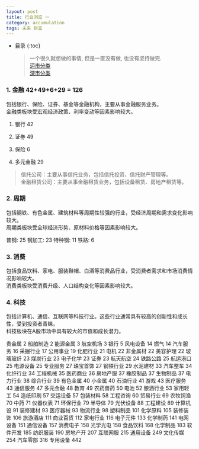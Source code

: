 ```yaml
---
layout: post  
title: 行业浏览 一
category: accumulation  
tags: 未来 财富
---
```

* 目录
{:toc}  

   > 一个很久就想做的事情, 但是一直没有做, 也没有坚持做完.  
  > [沪市分类](http://www.sse.com.cn/assortment/stock/areatrade/trade/)  
  > [深市分类](https://www.szse.cn/market/product/stock/list/index.html)
   

### 1. 金融  42+49+6+29 = 126
   包括银行、保险、证券、基金等金融机构，主要从事金融服务业务。  
   金融类板块受宏观经济政策、利率变动等因素影响较大。
1. 银行  42
   
2. 证券  49  

3. 保险  6
 
4. 多元金融 29
> 信托公司：主要从事信托业务，包括信托投资、信托财产管理等。  
金融租赁公司：主要从事金融租赁业务，包括设备租赁、房地产租赁等。

  


### 2. 周期
包括钢铁、有色金属、建筑材料等周期性较强的行业，受经济周期和需求变化影响较大。  
周期类板块受全球经济形势、原材料价格等因素影响较大。

普钢: 25
钢加工: 23
特种钢: 11
铁路: 6

### 3. 消费 
包括食品饮料、家电、服装鞋帽、白酒等消费品行业，受消费者需求和市场消费情况影响较大。   
消费类板块受消费升级、人口结构变化等因素影响较大。


### 4. 科技
包括计算机、通信、互联网等科技行业。这些行业通常具有较高的创新性和成长性，受到投资者青睐。  
科技板块在A股市场中具有较大的市值和成长潜力。

贵金属	2
船舶制造	2
能源金属	3
航空机场	3
银行	5
风电设备	14
燃气	14
汽车服务	16
采掘行业	17
公用事业	19
化肥行业	21
电机	22
非金属材	22
美容护理	22
玻璃玻纤	23
煤炭行业	23
电子化学	23
证券	23
航天航空	24
铁路公路	25
航运港口	25
电源设备	25
专业服务	27
珠宝首饰	27
钢铁行业	29
水泥建材	33
汽车整车	34
化纤行业	34
工程机械	35
医药商业	36
房地产服	37
橡胶制品	37
生物制品	37
电力行业	38
综合行业	39
有色金属	40
小金属	40
石油行业	41
游戏	43
医疗服务	43
通信服务	47
多元金融	48
教育	49
农药兽药	50
电池	52
酿酒行业	53
家用轻工	54
造纸印刷	57
交运设备	57
包装材料	58
工程咨询	60
贸易行业	69
农牧饲渔	70
中药	71
仪器仪表	71
环保行业	79
半导体	79
光伏设备	88
工程建设	89
计算机设	91
装修建材	93
医疗器械	93
物流行业	98
塑料制品	101
化学原料	105
装修装饰	106
旅游酒店	111
商业百货	112
家电行业	116
电子元件	133
化学制药	141
电网设备	151
通信设备	157
消费电子	158
光学光电	158
食品饮料	168
化学制品	183
软件开发	185
纺织服装	190
房地产开	207
互联网服	215
通用设备	249
文化传媒	254
汽车零部	316
专用设备	442
